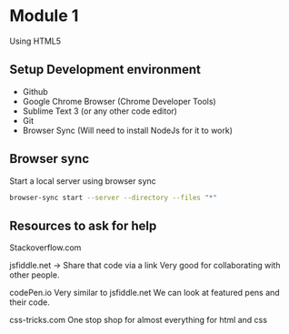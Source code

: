 # Module 1

Using HTML5

## Setup Development environment
- Github
- Google Chrome Browser (Chrome Developer Tools)
- Sublime Text 3 (or any other code editor)
- Git
- Browser Sync (Will need to install NodeJs for it to work)

## Browser sync
Start a local server using browser sync
```bash
browser-sync start --server --directory --files "*"
```

## Resources to ask for help
Stackoverflow.com

jsfiddle.net -> Share that code via a link
Very good for collaborating with other people.

codePen.io
Very similar to jsfiddle.net
We can look at featured pens and their code.

css-tricks.com
One stop shop for almost everything for html and css
